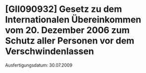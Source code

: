 # [GII090932] Gesetz zu dem Internationalen Übereinkommen vom 20. Dezember 2006 zum Schutz aller Personen vor dem Verschwindenlassen

Ausfertigungsdatum: 30.07.2009

 